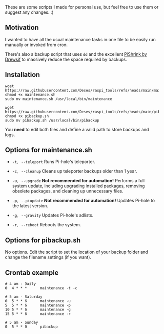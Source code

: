 These are some scripts I made for personal use, but feel free to use them or suggest any changes. :)

## Motivation
I wanted to have all the usual maintenance tasks in one file to be easily run manually or invoked from cron.

There's also a backup script that uses `dd` and the excellent [PiShrink by Drewsif](https://github.com/Drewsif/PiShrink) to massively reduce the space required by backups.

## Installation
```
wget https://raw.githubusercontent.com/Deses/raspi_tools/refs/heads/main/maintenance.sh
chmod +x maintenance.sh
sudo mv maintenance.sh /usr/local/bin/maintenance

wget https://raw.githubusercontent.com/Deses/raspi_tools/refs/heads/main/pibackup.sh
chmod +x pibackup.sh
sudo mv pibackup.sh /usr/local/bin/pibackup
```
You **need** to edit both files and define a valid path to store backups and logs.

## Options for maintenance.sh
- `-t, --teleport`
Runs Pi-hole's teleporter.

- `-c, --cleanup`
Cleans up teleporter backups older than 1 year.

- `-u, --upgrade`
**Not recommended for automation!** Performs a full system update, including upgrading installed packages, removing obsolete packages, and cleaning up unnecessary files.

- `-p, --piupdate`
**Not recommended for automation!** Updates Pi-hole to the latest version.

- `-g, --gravity`
Updates Pi-hole's adlists.  

- `-r, --reboot`
Reboots the system.

## Options for pibackup.sh
No options. Edit the script to set the location of your backup folder and change the filename settings (if you want).

## Crontab example
```
# 4 am - Daily
0  4 * * *      maintenance -t -c

# 5 am - Saturday
0  5 * * 6      maintenance -u
5  5 * * 6      maintenance -p
10 5 * * 6      maintenance -g
15 5 * * 6      maintenance -r

# 5 am - Sunday
0  5 * * 0      pibackup
```
